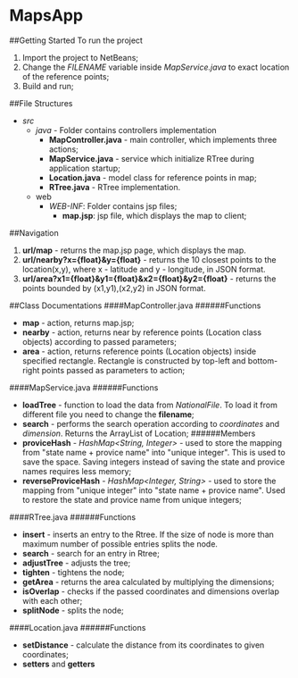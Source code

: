 # MapsApp

##Getting Started
To run the project 
1. Import the project to NetBeans;
2. Change the *FILENAME* variable inside *MapService.java* to exact location of the reference points;
3. Build and run;


##File Structures
  - *src*
    - *java* - Folder contains controllers implementation
        - **MapController.java** - main controller, which implements three actions;
        - **MapService.java** - service which initialize RTree during application startup;
        - **Location.java** - model class for reference points in map;
        - **RTree.java** - RTree implementation.
    - web
        - *WEB-INF*: Folder contains jsp files;
            - **map.jsp**: jsp file, which displays the map to client;


##Navigation
1. **url/map** - returns the map.jsp page, which displays the map.
2. **url/nearby?x={float}&y={float}** - returns the 10 closest points to the location(x,y), where x - latitude and y - longitude, in JSON format.
3. **url/area?x1={float}&y1={float}&x2={float}&y2={float}** - returns the points bounded by (x1,y1),(x2,y2) in JSON format.


##Class Documentations
####MapController.java
######Functions
- **map** - action, returns map.jsp;
- **nearby** - action, returns near by reference points (Location class objects) according to passed parameters;
- **area** - action, returns reference points (Location objects) inside specified rectangle. Rectangle is constructed by top-left and bottom-right points passed as parameters to action;  

####MapService.java
######Functions
- **loadTree** - function to load the data from *NationalFile*. To load it from different file you need to change the **filename**;
- **search** - performs the search operation according to *coordinates* and *dimension*. Returns the ArrayList of Location;
######Members
- **proviceHash** - *HashMap<String, Integer>* - used to store the mapping from "state name + provice name" into "unique integer". This is used to save the space. Saving integers instead of saving the state and provice names requires less memory;
- **reverseProviceHash** - *HashMap<Integer, String>* - used to store the mapping from "unique integer" into "state name + provice name". Used to restore the state and provice name from unique integers;

####RTree.java
######Functions
- **insert** - inserts an entry to the Rtree. If the size of node is more than maximum number of possible entries splits the node.
- **search** - search for an entry in Rtree;
- **adjustTree** - adjusts the tree;
- **tighten** - tightens the node;
- **getArea** - returns the area calculated by multiplying the dimensions;
- **isOverlap** - checks if the passed coordinates and dimensions overlap with each other;
- **splitNode** - splits the node;

####Location.java
######Functions
- **setDistance** - calculate the distance from its coordinates to given coordinates;
- **setters** and **getters**


